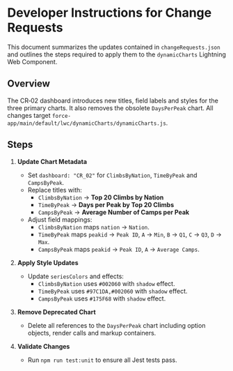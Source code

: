 # Developer Instructions for Change Requests

This document summarizes the updates contained in `changeRequests.json` and outlines the steps required to apply them to the `dynamicCharts` Lightning Web Component.

## Overview

The CR‑02 dashboard introduces new titles, field labels and styles for the three primary charts. It also removes the obsolete `DaysPerPeak` chart. All changes target `force-app/main/default/lwc/dynamicCharts/dynamicCharts.js`.

## Steps

1. **Update Chart Metadata**
   - Set `dashboard: "CR_02"` for `ClimbsByNation`, `TimeByPeak` and `CampsByPeak`.
   - Replace titles with:
     - `ClimbsByNation` → **Top 20 Climbs by Nation**
     - `TimeByPeak` → **Days per Peak by Top 20 Climbs**
     - `CampsByPeak` → **Average Number of Camps per Peak**
   - Adjust field mappings:
     - `ClimbsByNation` maps `nation` → `Nation`.
     - `TimeByPeak` maps `peakid` → `Peak ID`, `A` → `Min`, `B` → `Q1`, `C` → `Q3`, `D` → `Max`.
     - `CampsByPeak` maps `peakid` → `Peak ID`, `A` → `Average Camps`.

2. **Apply Style Updates**
   - Update `seriesColors` and effects:
     - `ClimbsByNation` uses `#002060` with `shadow` effect.
     - `TimeByPeak` uses `#97C1DA,#002060` with `shadow` effect.
     - `CampsByPeak` uses `#175F68` with `shadow` effect.

3. **Remove Deprecated Chart**
   - Delete all references to the `DaysPerPeak` chart including option objects, render calls and markup containers.

4. **Validate Changes**
   - Run `npm run test:unit` to ensure all Jest tests pass.


